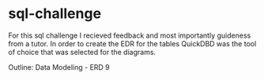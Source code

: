 # sql-challenge 
For this sql challenge I recieved feedback and most importantly guideness from a tutor. 
In order to create the EDR for the tables QuickDBD was the tool of choice that was selected for the diagrams.

Outline:
Data Modeling - ERD 9

